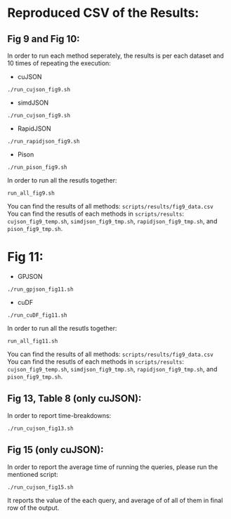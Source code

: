 # Reproduced CSV of the Results:
## Fig 9 and Fig 10:

In order to run each method seperately, the results is per each dataset and 10 times of repeating the execution: 
- cuJSON
```
./run_cujson_fig9.sh
```
- simdJSON
```
./run_cujson_fig9.sh
```
- RapidJSON
```
./run_rapidjson_fig9.sh
```
- Pison 
```
./run_pison_fig9.sh
```


In order to run all the resutls together:
```
run_all_fig9.sh
```

You can find the results of all methods: `scripts/results/fig9_data.csv` <br>
You can find the resutls of each methods in `scripts/results`: `cujson_fig9_temp.sh`, `simdjson_fig9_tmp.sh`, `rapidjson_fig9_tmp.sh`, and `pison_fig9_tmp.sh`.


# Fig 11:
- GPJSON 
```
./run_gpjson_fig11.sh
```
- cuDF
```
./run_cuDF_fig11.sh
```

In order to run all the resutls together:
```
run_all_fig11.sh
```

You can find the results of all methods: `scripts/results/fig9_data.csv` <br>
You can find the resutls of each methods in `scripts/results`: `cujson_fig9_temp.sh`, `simdjson_fig9_tmp.sh`, `rapidjson_fig9_tmp.sh`, and `pison_fig9_tmp.sh`.


## Fig 13, Table 8 (only cuJSON):
In order to report time-breakdowns:
```
./run_cujson_fig13.sh
```


## Fig 15 (only cuJSON):
In order to report the average time of running the queries, please run the mentioned script:
```
./run_cujson_fig15.sh
```

It reports the value of the each query, and average of of all of them in final row of the output.

